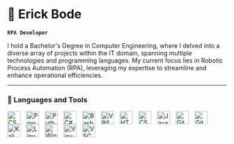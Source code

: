 # 🐐 Erick Bode

**`RPA Developer`**

I hold a Bachelor's Degree in Computer Engineering, where I delved into a diverse array of projects within the IT domain, spanning multiple technologies and programming languages. My current focus lies in Robotic Process Automation (RPA), leveraging my expertise to streamline and enhance operational efficiencies.

---


### 🧰 Languages and Tools

<img align="left" alt="CSS" width="30px" style="padding-right:10px;" src="https://cdn.discordapp.com/attachments/1220241150028415046/1225225967237206086/brand-uipath.1024x1024.png?ex=66205b9a&is=660de69a&hm=7ad02131941afb41d85bead0e6607e3bc1ad6e75dee042c594085770192de5eb&" />
<img align="left" alt="Power Automate" width="30px" style="padding-right:10px;" src="https://img.icons8.com/?size=256&id=kTTt25v6Drpd&format=png" />
<img align="left" alt="Python" width="30px" style="padding-right:10px;" src="https://cdn.jsdelivr.net/gh/devicons/devicon/icons/python/python-original.svg" />
<img align="left" alt="C#" width="30px" style="padding-right:10px;" src="https://cdn.jsdelivr.net/gh/devicons/devicon@latest/icons/csharp/csharp-original.svg"/>
<img align="left" alt="Bash" width="30px" style="padding-right:10px;" src="https://cdn.jsdelivr.net/gh/devicons/devicon/icons/bash/bash-original.svg" />
<img align="left" alt="VBS" width="30px" style="padding-right:10px;" src="https://cdn.jsdelivr.net/gh/devicons/devicon@latest/icons/visualbasic/visualbasic-original.svg" />

<img align="left" alt="HTML5" width="30px" style="padding-right:10px;" src="https://cdn.jsdelivr.net/gh/devicons/devicon/icons/html5/html5-plain.svg" />
<img align="left" alt="CSS" width="30px" style="padding-right:10px;" src="https://cdn.jsdelivr.net/gh/devicons/devicon/icons/css3/css3-plain.svg" />
<img align="left" alt="JavaScript" width="30px" style="padding-right:10px;" src="https://cdn.jsdelivr.net/gh/devicons/devicon/icons/javascript/javascript-plain.svg" />

<img align="left" alt="Git" width="30px" style="padding-right:10px;" src="https://cdn.jsdelivr.net/gh/devicons/devicon/icons/git/git-original.svg" />
<img align="left" alt="GitHub" width="30px" style="padding-right:10px;" src="https://cdn.jsdelivr.net/gh/devicons/devicon/icons/github/github-original.svg" />

<img align="left" alt="Kali Linux" width="30px" style="padding-right:10px;" src="https://img.icons8.com/?size=256&id=qBWtR72kluCU&format=png" />
<img align="left" alt="Linux" width="30px" style="padding-right:10px;" src="https://cdn.jsdelivr.net/gh/devicons/devicon/icons/linux/linux-original.svg" />
<img align="left" alt="Win" width="30px" style="padding-right:10px;" src="https://cdn.jsdelivr.net/gh/devicons/devicon@latest/icons/windows8/windows8-original.svg" />

<img align="left" alt="Visual Studio" width="30px" style="padding-right:10px;" src="https://cdn.jsdelivr.net/gh/devicons/devicon@latest/icons/visualstudio/visualstudio-plain.svg" />
<img align="left" alt="VSCode" width="30px" style="padding-right:10px;" src="https://cdn.jsdelivr.net/gh/devicons/devicon@latest/icons/vscode/vscode-original.svg" />

<br />

#
